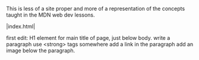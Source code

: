 This is less of a site proper and more of a representation of the concepts taught in the MDN web dev lessons.

|index.html|

first edit: H1 element for main title of page, just below body.
            write a paragraph
            use &lt;strong&gt; tags somewhere
            add a link in the paragraph
            add an image below the paragraph.
